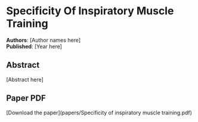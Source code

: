 # Specificity Of Inspiratory Muscle Training

**Authors**: [Author names here]  
**Published**: [Year here]

## Abstract

[Abstract here]

## Paper PDF

[Download the paper](papers/Specificity of inspiratory muscle training.pdf)
